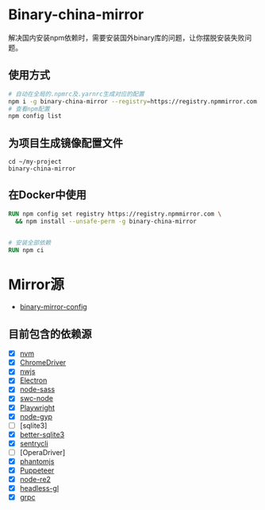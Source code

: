 # Binary-china-mirror
解决国内安装npm依赖时，需要安装国外binary库的问题，让你摆脱安装失败问题。


## 使用方式

```bash
# 自动在全局的.npmrc及.yarnrc生成对应的配置
npm i -g binary-china-mirror --registry=https://registry.npmmirror.com
# 查看npm配置
npm config list
```

## 为项目生成镜像配置文件

```
cd ~/my-project
binary-china-mirror
```

## 在Docker中使用
```dockerfile
RUN npm config set registry https://registry.npmmirror.com \
  && npm install --unsafe-perm -g binary-china-mirror


# 安装全部依赖
RUN npm ci
```



# Mirror源
- [binary-mirror-config](https://github.com/cnpm/binary-mirror-config)

## 目前包含的依赖源

- [x] [nvm](https://github.com/nvm-sh/nvm)
- [x] [ChromeDriver](https://www.npmjs.com/package/chromedriver)
- [x] [nwjs](https://github.com/nwjs/nw.js)
- [x] [Electron](https://www.npmjs.com/package/electron)
- [x] [node-sass](https://github.com/sass/node-sass)
- [x] [swc-node](https://github.com/swc-project/swc-node)
- [x] [Playwright](https://www.npmjs.com/package/playwright)
- [x] [node-gyp](https://www.npmjs.com/package/node-gyp)
- [ ] [sqlite3]
- [x] [better-sqlite3](https://www.npmjs.com/package/better-sqlite3)
- [x] [sentrycli](https://www.npmjs.com/package/@sentry/cli)
- [ ] [OperaDriver]
- [x] [phantomjs](https://phantomjs.org/)
- [x] [Puppeteer](https://www.npmjs.com/package/puppeteer)
- [x] [node-re2](https://github.com/uhop/node-re2)
- [x] [headless-gl](https://github.com/stackgl/headless-gl)
- [x] [grpc](https://github.com/grpc/grpc-node)
